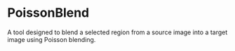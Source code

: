 # PoissonBlend
A tool designed to blend a selected region from a source image into a target image using Poisson blending.
